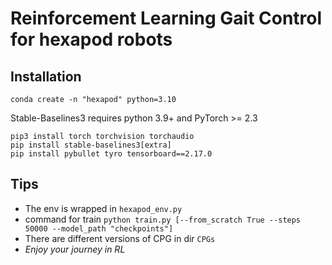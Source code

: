 # Reinforcement Learning Gait Control for hexapod robots

## Installation
```shell
conda create -n "hexapod" python=3.10
```

Stable-Baselines3 requires python 3.9+ and PyTorch >= 2.3
```shell
pip3 install torch torchvision torchaudio
pip install stable-baselines3[extra] 
pip install pybullet tyro tensorboard==2.17.0
```


## Tips
- The env is wrapped in `hexapod_env.py`
- command for train `python train.py [--from_scratch True --steps 50000 --model_path "checkpoints"]`
- There are different versions of CPG in dir `CPGs`
- *Enjoy your journey in RL*